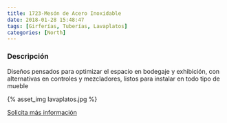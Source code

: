 ```yaml
---
title: 1723-Mesón de Acero Inoxidable
date: 2018-01-28 15:48:47
tags: [Girferías, Tuberías, Lavaplatos]
categories: [North]
---
```


### Descripción

Diseños pensados para optimizar el espacio en bodegaje y exhibición, con alternativas en controles y mezcladores, listos para instalar en todo tipo de mueble

{% asset_img lavaplatos.jpg %}

[Solicita más información](/contacto)
